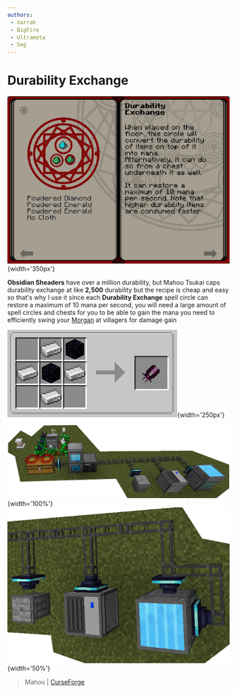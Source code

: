 ```yaml
---
authors:
 - Xarrah
 - BigFire
 - Ultrameta
 - Seg
---
```


# Durability Exchange

![](img/durabilityExchange.png){width='350px'}

**Obsidian Sheaders** have over a million durability, but Mahou Tsukai caps durability exchange at like **2,500** durability but the recipe is cheap and easy so that's why I use it since each **Durability Exchange** spell circle can restore a maximum of 10 mana per second, you will need a large amount of spell circles and chests for you to be able to gain the mana you need to efficiently swing your [Morgan](morgan.md) at villagers for damage gain

![](img/obsidianShears.png){width='250px'}

![](img/rsSetup1.png){width='100%'}
![](img/rsSetup2.png){width='50%'}

> Mahou | [CurseForge](https://legacy.curseforge.com/minecraft/mc-mods/mahou-tsukai)
